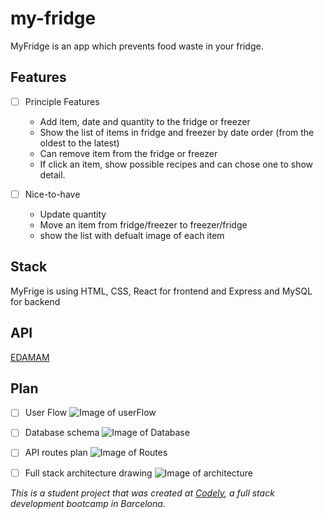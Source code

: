 # my-fridge
MyFridge is an app which prevents food waste in your fridge.

## Features
  - [ ] Principle Features
    - Add item, date and quantity to the fridge or freezer
    - Show the list of items in fridge and freezer by date order (from the oldest to the latest)
    - Can remove item from the fridge or freezer
    - If click an item, show possible recipes and can chose one to show detail.

  - [ ] Nice-to-have
    - Update quantity
    - Move an item from fridge/freezer to freezer/fridge
    - show the list with defualt image of each item

## Stack
MyFrige is using HTML, CSS, React for frontend and Express and MySQL for backend

## API
[EDAMAM](https://developer.edamam.com/edamam-docs-recipe-api)


## Plan
  - [ ] User Flow
   ![Image of userFlow](/Users/aleum/Documents/Codely/FirstProject/Readme_images/userFlow.png)
  
  - [ ] Database schema
   ![Image of Database](/Users/aleum/Documents/Codely/FirstProject/Readme_images/Database.png)
  
  - [ ] API routes plan
   ![Image of Routes](/Users/aleum/Documents/Codely/FirstProject/Readme_images/Routes.png)
  
  - [ ] Full stack architecture drawing
   ![Image of architecture](/Users/aleum/Documents/Codely/FirstProject/Readme_images/architecture.jpg)



_This is a student project that was created at [Codely](http://codely.tech), a full stack development bootcamp in Barcelona._

